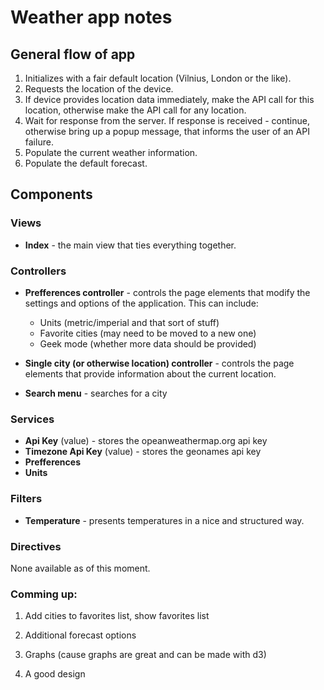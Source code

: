 Weather app notes
=================

## General flow of app

1. Initializes with a fair default location (Vilnius, London or the like).
2. Requests the location of the device.
3. If device provides location data immediately, make the API call for this location, otherwise make the API call for any location.
4. Wait for response from the server. If response is received - continue, otherwise bring up a popup message, that informs the user of an API failure.
5. Populate the current weather information.
6. Populate the default forecast.

## Components

### Views

* **Index** - the main view that ties everything together.

### Controllers

* **Prefferences controller** - controls the page elements that modify the settings and options of the application. This can include:
	* Units (metric/imperial and that sort of stuff)
	* Favorite cities (may need to be moved to a new one)
	* Geek mode (whether more data should be provided)

* **Single city (or otherwise location) controller** - controls the page elements that provide information about the current location.

* **Search menu** - searches for a city

### Services

* **Api Key** (value) - stores the opeanweathermap.org api key
* **Timezone Api Key** (value) - stores the geonames api key
* **Prefferences**
* **Units**

### Filters

* **Temperature** - presents temperatures in a nice and structured way.

### Directives

None available as of this moment.

### Comming up:

1. Add cities to favorites list, show favorites list

1. Additional forecast options

1. Graphs (cause graphs are great and can be made with d3)

1. A good design